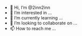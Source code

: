 - 👋 Hi, I’m @2inn2inn
- 👀 I’m interested in ...
- 🌱 I’m currently learning ...
- 💞️ I’m looking to collaborate on ...
- 📫 How to reach me ...

<!---
2inn2inn/2inn2inn is a ✨ special ✨ repository because its `README.md` (this file) appears on your GitHub profile.
You can click the Preview link to take a look at your changes.
--->
